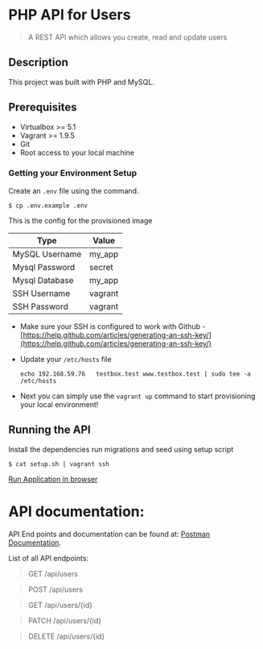 # PHP API for Users
> A REST API which allows you create, read and update users 

## Description
This project was built with PHP and MySQL.

## Prerequisites

- Virtualbox >= 5.1
- Vagrant >= 1.9.5
- Git
- Root access to your local machine

### Getting your Environment Setup
Create an `.env` file using the command.
 
```console
$ cp .env.example .env
```

This is the config for the provisioned image 

| Type           | Value                  |
|----------------|------------------------|
| MySQL Username | my_app                 |
| Mysql Password | secret                 |
| Mysql Database | my_app                 |
| SSH Username   | vagrant                |
| SSH Password   | vagrant                |

 - Make sure your SSH is configured to work with Github -
    [https://help.github.com/articles/generating-an-ssh-key/](https://help.github.com/articles/generating-an-ssh-key/)
    
- Update your `/etc/hosts` file
    ```
    echo 192.168.59.76   testbox.test www.testbox.test | sudo tee -a /etc/hosts
    ```
 
- Next you can simply use the `vagrant up` command to start provisioning your local environment!

## Running the API
Install the dependencies run migrations and seed using setup script

```console
$ cat setup.sh | vagrant ssh
```

[Run Application in browser](http://www.testbox.test)

# API documentation:
API End points and documentation can be found at:
[Postman Documentation](https://documenter.getpostman.com/view/5928045/SzzdE1sv).

List of all API endpoints:

>GET /api/users

>POST /api/users

>GET /api/users/{id}

>PATCH /api/users/{id}

>DELETE /api/users/{id}
